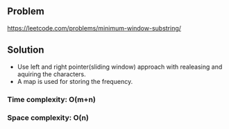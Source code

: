 ## Problem

https://leetcode.com/problems/minimum-window-substring/

## Solution

- Use left and right pointer(sliding window) approach with realeasing and aquiring the characters.
- A map is used for storing the frequency.

### Time complexity: O(m+n)

### Space complexity: O(n)
